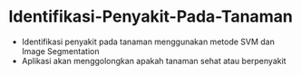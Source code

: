 # Identifikasi-Penyakit-Pada-Tanaman
- Identifikasi penyakit pada tanaman menggunakan metode SVM dan Image Segmentation
- Aplikasi akan menggolongkan apakah tanaman sehat atau berpenyakit 


